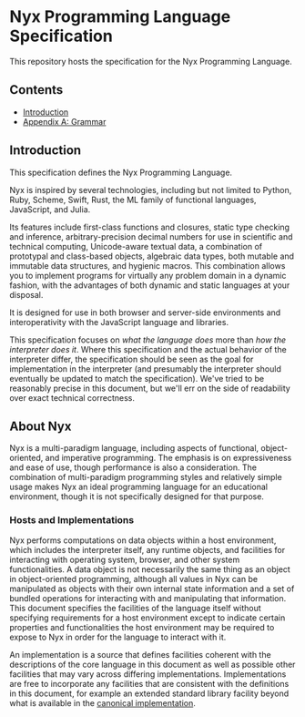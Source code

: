 # Nyx Programming Language Specification

This repository hosts the specification for the Nyx Programming Language.

## Contents

- [Introduction]("#introduction")
- [Appendix A: Grammar]("./grammar.md")

## Introduction

This specification defines the Nyx Programming Language.

Nyx is inspired by several technologies, including but not limited to Python, Ruby, Scheme, Swift, Rust, the ML family of functional languages, JavaScript, and Julia.

Its features include first-class functions and closures, static type checking and inference, arbitrary-precision decimal numbers for use in scientific and technical computing, Unicode-aware textual data, a combination of prototypal and class-based objects, algebraic data types, both mutable and immutable data structures, and hygienic macros. This combination allows you to implement programs for virtually any problem domain in a dynamic fashion, with the advantages of both dynamic and static languages at your disposal.

It is designed for use in both browser and server-side environments and interoperativity with the JavaScript language and libraries.

This specification focuses on *what the language does* more than *how the interpreter does it*. Where this specification and the actual behavior of the interpreter differ, the specification should be seen as the goal for implementation in the interpreter (and presumably the interpreter should eventually be updated to match the specification). We've tried to be reasonably precise in this document, but we'll err on the side of readability over exact technical correctness.

## About Nyx

Nyx is a multi-paradigm language, including aspects of functional, object-oriented, and imperative programming. The emphasis is on expressiveness and ease of use, though performance is also a consideration. The combination of multi-paradigm programming styles and relatively simple usage makes Nyx an ideal programming language for an educational environment, though it is not specifically designed for that purpose.

### Hosts and Implementations

Nyx performs computations on data objects within a host environment, which includes the interpreter itself, any runtime objects, and facilities for interacting with operating system, browser, and other system functionalities. A data object is not necessarily the same thing as an object in object-oriented programming, although all values in Nyx can be manipulated as objects with their own internal state information and a set of bundled operations for interacting with and manipulating that information. This document specifies the facilities of the language itself without specifying requirements for a host environment except to indicate certain properties and functionalities the host environment may be required to expose to Nyx in order for the language to interact with it.

An implementation is a source that defines facilities coherent with the descriptions of the core language in this document as well as possible other facilities that may vary across differing implementations. Implementations are free to incorporate any facilities that are consistent with the definitions in this document, for example an extended standard library facility beyond what is available in the [canonical implementation](https://github.com/NyxLang/NyxLang).
